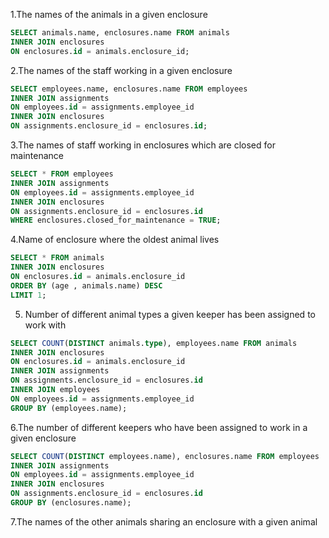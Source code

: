 
1.The names of the animals in a given enclosure

```sql
SELECT animals.name, enclosures.name FROM animals 
INNER JOIN enclosures
ON enclosures.id = animals.enclosure_id;

```
2.The names of the staff working in a given enclosure

```sql
SELECT employees.name, enclosures.name FROM employees 
INNER JOIN assignments
ON employees.id = assignments.employee_id 
INNER JOIN enclosures
ON assignments.enclosure_id = enclosures.id;

```

3.The names of staff working in enclosures which are closed for maintenance

```sql
SELECT * FROM employees 
INNER JOIN assignments
ON employees.id = assignments.employee_id 
INNER JOIN enclosures
ON assignments.enclosure_id = enclosures.id
WHERE enclosures.closed_for_maintenance = TRUE; 

```

4.Name of enclosure where the oldest animal lives

```sql
SELECT * FROM animals 
INNER JOIN enclosures
ON enclosures.id = animals.enclosure_id
ORDER BY (age , animals.name) DESC
LIMIT 1;

```

5. Number of different animal types a given keeper has been assigned to work with

```sql
SELECT COUNT(DISTINCT animals.type), employees.name FROM animals
INNER JOIN enclosures
ON enclosures.id = animals.enclosure_id
INNER JOIN assignments
ON assignments.enclosure_id = enclosures.id
INNER JOIN employees
ON employees.id = assignments.employee_id
GROUP BY (employees.name);

```

6.The number of different keepers who have been assigned to work in a given enclosure

```sql
SELECT COUNT(DISTINCT employees.name), enclosures.name FROM employees 
INNER JOIN assignments
ON employees.id = assignments.employee_id 
INNER JOIN enclosures
ON assignments.enclosure_id = enclosures.id
GROUP BY (enclosures.name);

```

7.The names of the other animals sharing an enclosure with a given animal

```sql


```